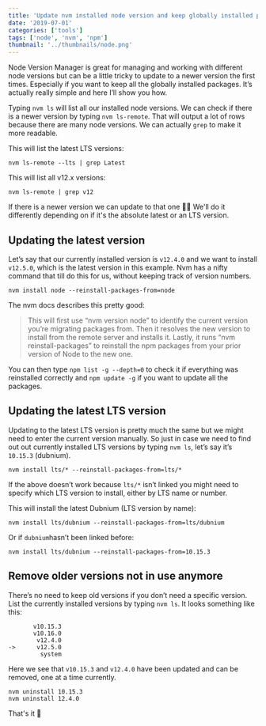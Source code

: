 ```yaml
---
title: 'Update nvm installed node version and keep globally installed packages'
date: '2019-07-01'
categories: ['tools']
tags: ['node', 'nvm', 'npm']
thumbnail: '../thumbnails/node.png'
---
```


Node Version Manager is great for managing and working with different node versions but can be a little tricky to update to a newer version the first times. Especially if you want to keep all the globally installed packages. It’s actually really simple and here I’ll show you how.

Typing `nvm ls` will list all our installed node versions. We can check if there is a newer version by typing `nvm ls-remote`. That will output a lot of rows because there are many node versions. We can actually `grep` to make it more readable.

This will list the latest LTS versions:

```shell
nvm ls-remote --lts | grep Latest
```

This will list all v12.x versions:
```shell
nvm ls-remote | grep v12
```

If there is a newer version we can update to that one 💪🏻 We'll do it differently depending on if it's the absolute latest or an LTS version.

## Updating the latest version
Let’s say that our currently installed version is `v12.4.0` and we want to install `v12.5.0`, which is the latest version in this example. Nvm has a nifty command that till do this for us, without keeping track of version numbers.

```shell
nvm install node --reinstall-packages-from=node
```

The nvm docs describes this pretty good:

> This will first use “nvm version node” to identify the current version you’re migrating packages from. Then it resolves the new version to install from the remote server and installs it. Lastly, it runs “nvm reinstall-packages” to reinstall the npm packages from your prior version of Node to the new one.

You can then type `npm list -g --depth=0` to check it if everything was reinstalled correctly and `npm update -g` if you want to update all the packages. 

## Updating the latest LTS version
Updating to the latest LTS version is pretty much the same but we might need to enter the current version manually. So just in case we need to find out out currently installed LTS versions by typing `nvm ls`, let’s say it’s `10.15.3` (dubnium).

```shell
nvm install lts/* --reinstall-packages-from=lts/*
```

If the above doesn’t work because `lts/*` isn’t linked you might need to specify which LTS version to install, either by LTS name or number.

This will install the latest Dubnium (LTS version by name):

```shell
nvm install lts/dubnium --reinstall-packages-from=lts/dubnium
```

Or if `dubnium`hasn’t been linked before:

```shell
nvm install lts/dubnium --reinstall-packages-from=10.15.3
```

## Remove older versions not in use anymore
There’s no need to keep old versions if you don’t need a specific version. List the currently installed versions by typing `nvm ls`. It looks something like this:

```
       v10.15.3
       v10.16.0
        v12.4.0
->      v12.5.0
         system
```

Here we see that `v10.15.3` and `v12.4.0` have been updated and can be removed, one at a time currently.

```shell
nvm uninstall 10.15.3
nvm uninstall 12.4.0
```

That's it 🚀
